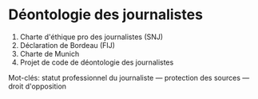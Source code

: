 # Déontologie des journalistes

1. Charte d'éthique pro des journalistes \(SNJ\)
2. Déclaration de Bordeau \(FIJ\)
3. Charte de Munich
4. Projet de code de déontologie des journalistes

Mot-clés: statut professionnel du journaliste — protection des sources — droit d'opposition





